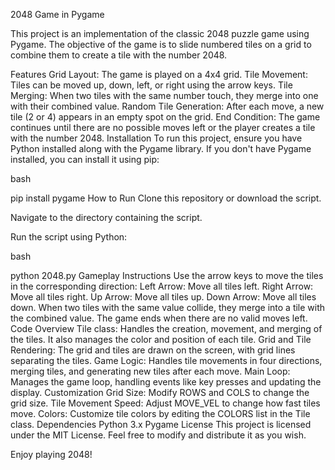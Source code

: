 2048 Game in Pygame


This project is an implementation of the classic 2048 puzzle game using Pygame. The objective of the game is to slide numbered tiles on a grid to combine them to create a tile with the number 2048.

Features
Grid Layout: The game is played on a 4x4 grid.
Tile Movement: Tiles can be moved up, down, left, or right using the arrow keys.
Tile Merging: When two tiles with the same number touch, they merge into one with their combined value.
Random Tile Generation: After each move, a new tile (2 or 4) appears in an empty spot on the grid.
End Condition: The game continues until there are no possible moves left or the player creates a tile with the number 2048.
Installation
To run this project, ensure you have Python installed along with the Pygame library. If you don't have Pygame installed, you can install it using pip:

bash

pip install pygame
How to Run
Clone this repository or download the script.

Navigate to the directory containing the script.

Run the script using Python:

bash

python 2048.py
Gameplay Instructions
Use the arrow keys to move the tiles in the corresponding direction:
Left Arrow: Move all tiles left.
Right Arrow: Move all tiles right.
Up Arrow: Move all tiles up.
Down Arrow: Move all tiles down.
When two tiles with the same value collide, they merge into a tile with the combined value.
The game ends when there are no valid moves left.
Code Overview
Tile class: Handles the creation, movement, and merging of the tiles. It also manages the color and position of each tile.
Grid and Tile Rendering: The grid and tiles are drawn on the screen, with grid lines separating the tiles.
Game Logic: Handles tile movements in four directions, merging tiles, and generating new tiles after each move.
Main Loop: Manages the game loop, handling events like key presses and updating the display.
Customization
Grid Size: Modify ROWS and COLS to change the grid size.
Tile Movement Speed: Adjust MOVE_VEL to change how fast tiles move.
Colors: Customize tile colors by editing the COLORS list in the Tile class.
Dependencies
Python 3.x
Pygame
License
This project is licensed under the MIT License. Feel free to modify and distribute it as you wish.

Enjoy playing 2048!
